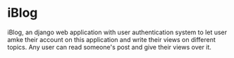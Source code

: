 # iBlog
 iBlog, an django web application with user authentication system to let user amke their account on this application and write their views on different topics. Any user can read someone's post and give their views over it. 
